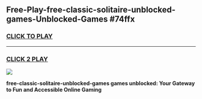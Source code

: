 
## Free-Play-free-classic-solitaire-unblocked-games-Unblocked-Games #74ffx
<h3>
<a href="https://news.freeplayer.one?title=free-classic-solitaire-unblocked-games&ref=8M">CLICK TO PLAY</a></h3>
<hr>

<h3>
<a href="https://news.freeplayer.one?title=free-classic-solitaire-unblocked-games&ref=8M">CLICK 2 PLAY</a>
  
</h3>

<a href="https://news.freeplayer.one?title=free-classic-solitaire-unblocked-games&ref=8M"><img src="https://clearcache.store/games.png"></a>


**free-classic-solitaire-unblocked-games games unblocked: Your Gateway to Fun and Accessible Online Gaming**

